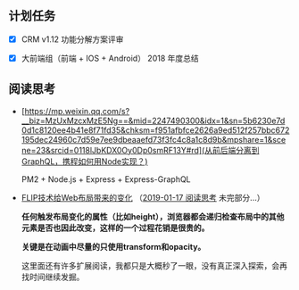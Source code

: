 ## 计划任务

- [x] CRM v1.12 功能分解方案评审

- [x] 大前端组（前端 + IOS + Android） 2018 年度总结

## 阅读思考

- [https://mp.weixin.qq.com/s?__biz=MzUxMzcxMzE5Ng==&mid=2247490300&idx=1&sn=5b6230e7d0d1c8120ee4b41e8f71fd35&chksm=f951afbfce2626a9ed512f257bbc672195dec24960c7d59e7ee9dbeaaefd73f3fc4c8a1c8d9b&mpshare=1&scene=23&srcid=0118lJbKDX0Oy0Dp0smRF13Y#rd](从前后端分离到GraphQL，携程如何用Node实现？)

	PM2 + Node.js + Express + Express-GraphQL

- [FLIP技术给Web布局带来的变化](https://www.w3cplus.com/javascript/animating-layouts-with-the-flip-technique.html) （[2019-01-17 阅读思考](./17-Thursday.md) 未完部分...）

	**任何触发布局变化的属性（比如height），浏览器都会递归检查布局中的其他元素是否也因此改变，这样的一个过程花销是很贵的。**

	**关键是在动画中尽量的只使用transform和opacity。**

	这里面还有许多扩展阅读，我都只是大概秒了一眼，没有真正深入探索，会再找时间继续发掘。
